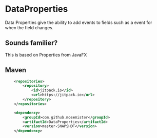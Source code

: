 # DataProperties

Data Properties give the ability to add events to fields such as a event for when the field changes.

## Sounds familier?

This is based on Properties from JavaFX

## Maven

```xml
	<repositories>
		<repository>
		    <id>jitpack.io</id>
		    <url>https://jitpack.io</url>
		</repository>
	</repositories>
```

```xml
	<dependency>
	    <groupId>com.github.mosemister</groupId>
	    <artifactId>DataProperties</artifactId>
	    <version>master-SNAPSHOT</version>
	</dependency>
```

